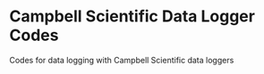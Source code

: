 # Campbell Scientific Data Logger Codes
Codes for data logging with Campbell Scientific data loggers
